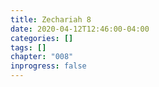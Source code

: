 ```yaml
---
title: Zechariah 8
date: 2020-04-12T12:46:00-04:00
categories: []
tags: []
chapter: "008"
inprogress: false
---
```


